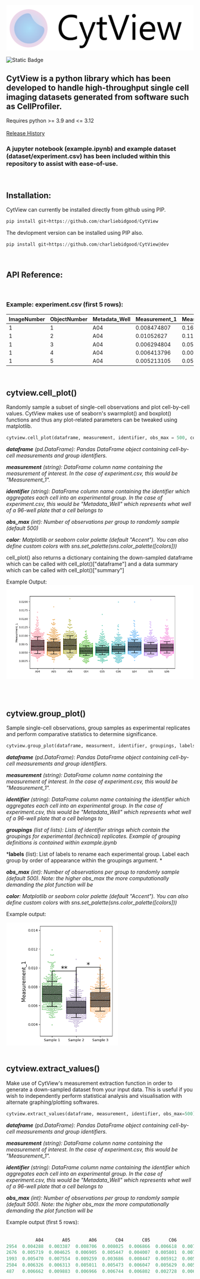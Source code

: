 
<img src="static/logo.png" />

![Static Badge](https://img.shields.io/badge/Version-1.1.0-green)

## CytView is a python library which has been developed to handle high-throughput single cell imaging datasets generated from software such as CellProfiler. 
Requires python >= 3.9 and <= 3.12
<br><br>
[Release History](RELEASES.md)



### A jupyter notebook (example.ipynb) and example dataset (dataset/experiment.csv) has been included within this repository to assist with ease-of-use.

<br>

## Installation:
CytView can currently be installed directly from github using PIP.  
```python
pip install git+https://github.com/charliebidgood/CytView
```
The devlopment version can be installed using PIP also.
```python
pip install git+https://github.com/charliebidgood/CytView@dev
```



<br>

## API Reference:
<br>

### Example: experiment.csv (first 5 rows):


| ImageNumber | ObjectNumber | Metadata_Well | Measurement_1 | Measurement_2 |
|-------------|--------------|---------------|---------------|---------------|
| 1           | 1            | A04           | 0.008474807   | 0.169154055   |
| 1           | 2            | A04           | 0.01052627    | 0.114010939   |
| 1           | 3            | A04           | 0.006294804   | 0.05234771    |
| 1           | 4            | A04           | 0.006413796   | 0.006516079   |
| 1           | 5            | A04           | 0.005213105   | 0.059943293   |

<br>

##  cytview.cell_plot()

Randomly sample a subset of single-cell observations and plot cell-by-cell values. CytView makes use of seaborn's swarmplot() and boxplot() functions and thus any plot-related parameters can be tweaked using matplotlib.


```python
cytview.cell_plot(dataframe, measurement, identifier, obs_max = 500, color="Accent")
```

***dataframe** (pd.DataFrame): Pandas DataFrame object containing cell-by-cell measurements and group identifiers.* 

***measurement** (string): DataFrame column name containing the measurement of interest. In the case of experiment.csv, this would be "Measurement_1".*

***identifier** (string): DataFrame column name containing the identifier which aggregates each cell into an experimental group. In the case of experiment.csv, this would be "Metadata_Well" which represents what well of a 96-well plate that a cell belongs to*

***obs_max** (int): Number of observations per group to randomly sample (default 500)*

***color**: Matplotlib or seaborn color palette (default "Accent"). You can also define custom colors with sns.set_palette(sns.color_palette([colors]))*

cell_plot() also returns a dictionary containing the down-sampled dataframe which can be called with cell_plot()["dataframe"] and a data summary which can be called with cell_plot()["summary"]


Example Output:
<img src="static/cell_plot.png" />


<br>
<br>

##  cytview.group_plot()
Sample single-cell observations, group samples as experimental replicates and perform comparative statistics to determine significance.

```python
cytview.group_plot(dataframe, measurment, identifier, groupings, labels, obs_max = 500, color="Accent", draw=False)
```

***dataframe** (pd.DataFrame): Pandas DataFrame object containing cell-by-cell measurements and group identifiers.* 

***measurement** (string): DataFrame column name containing the measurement of interest. In the case of experiment.csv, this would be "Measurement_1".*

***identifier** (string): DataFrame column name containing the identifier which aggregates each cell into an experimental group. In the case of experiment.csv, this would be "Metadata_Well" which represents what well of a 96-well plate that a cell belongs to*

***groupings** (list of lists): Lists of identifier strings which contain the groupings for experimental (technical) replicates. Example of grouping definitions is contained within example.ipynb*

***labels** (list): List of labels to rename each experimental group. Label each group by order of appearance within the groupings argument. *

***obs_max** (int): Number of observations per group to randomly sample (default 500). Note: the higher obs_max the more computationally demanding the plot function will be*

***color**: Matplotlib or seaborn color palette (default "Accent"). You can also define custom colors with sns.set_palette(sns.color_palette([colors]))*

Example output:

<img src="static/grouped_plot.png" width="300" />


<br>
<br>

##  cytview.extract_values()
Make use of CytView's measurement extraction function in order to generate a down-sampled dataset from your input data. This is useful if you wish to independently perform statistical analysis and visualisation with alternate graphing/plotting softwares. 

```python
cytview.extract_values(dataframe, measurement, identifier, obs_max=500)
```


***dataframe** (pd.DataFrame): Pandas DataFrame object containing cell-by-cell measurements and group identifiers.* 

***measurement** (string): DataFrame column name containing the measurement of interest. In the case of experiment.csv, this would be "Measurement_1".*

***identifier** (string): DataFrame column name containing the identifier which aggregates each cell into an experimental group. In the case of experiment.csv, this would be "Metadata_Well" which represents what well of a 96-well plate that a cell belongs to*

***obs_max** (int): Number of observations per group to randomly sample (default 500). Note: the higher obs_max the more computationally demanding the plot function will be*


Example output (first 5 rows):

```python

           A04       A05       A06       C04       C05       C06       E04       E05       E06
2954  0.004288  0.003387  0.008706  0.008025  0.006866  0.006618  0.007125  0.005266  0.006731
2676  0.005719  0.004625  0.006905  0.005447  0.004007  0.005801  0.007522  0.004245  0.004388
1993  0.005470  0.007554  0.009259  0.003686  0.008447  0.005912  0.005385  0.005402  0.005988
2504  0.006326  0.006313  0.005011  0.005473  0.006047  0.005629  0.005572  0.006545  0.003686
487   0.006662  0.009883  0.006966  0.006744  0.006802  0.002728  0.006406  0.006283  0.005750
```


